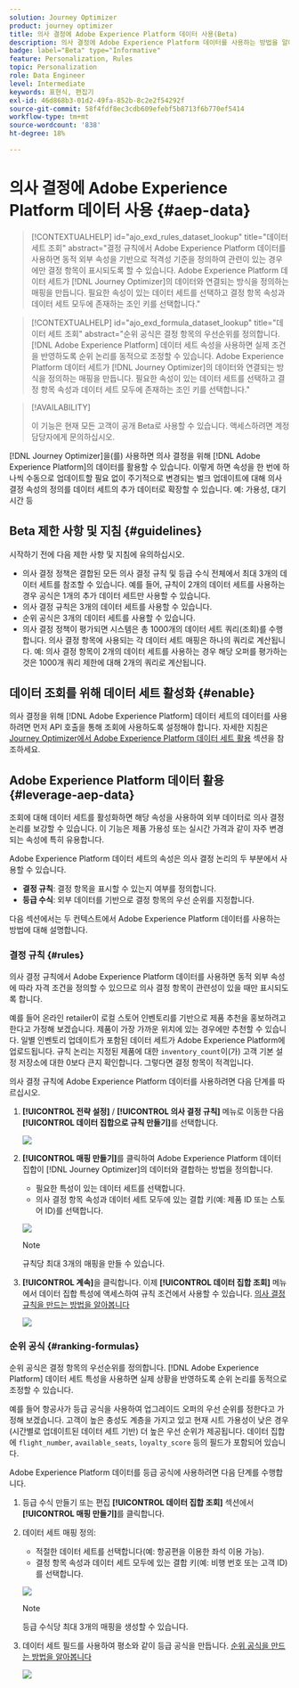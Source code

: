 ```yaml
---
solution: Journey Optimizer
product: journey optimizer
title: 의사 결정에 Adobe Experience Platform 데이터 사용(Beta)
description: 의사 결정에 Adobe Experience Platform 데이터를 사용하는 방법을 알아봅니다.
badge: label="Beta" type="Informative"
feature: Personalization, Rules
topic: Personalization
role: Data Engineer
level: Intermediate
keywords: 표현식, 편집기
exl-id: 46d868b3-01d2-49fa-852b-8c2e2f54292f
source-git-commit: 58f4fdf8ec3cdb609efebf5b8713f6b770ef5414
workflow-type: tm+mt
source-wordcount: '838'
ht-degree: 18%

---
```


# 의사 결정에 Adobe Experience Platform 데이터 사용 {#aep-data}

>[!CONTEXTUALHELP]
>id="ajo_exd_rules_dataset_lookup"
>title="데이터 세트 조회"
>abstract="결정 규칙에서 Adobe Experience Platform 데이터를 사용하면 동적 외부 속성을 기반으로 적격성 기준을 정의하여 관련이 있는 경우에만 결정 항목이 표시되도록 할 수 있습니다. Adobe Experience Platform 데이터 세트가 [!DNL Journey Optimizer]의 데이터와 연결되는 방식을 정의하는 매핑을 만듭니다. 필요한 속성이 있는 데이터 세트를 선택하고 결정 항목 속성과 데이터 세트 모두에 존재하는 조인 키를 선택합니다."

>[!CONTEXTUALHELP]
>id="ajo_exd_formula_dataset_lookup"
>title="데이터 세트 조회"
>abstract="순위 공식은 결정 항목의 우선순위를 정의합니다. [!DNL Adobe Experience Platform] 데이터 세트 속성을 사용하면 실제 조건을 반영하도록 순위 논리를 동적으로 조정할 수 있습니다. Adobe Experience Platform 데이터 세트가 [!DNL Journey Optimizer]의 데이터와 연결되는 방식을 정의하는 매핑을 만듭니다. 필요한 속성이 있는 데이터 세트를 선택하고 결정 항목 속성과 데이터 세트 모두에 존재하는 조인 키를 선택합니다."

>[!AVAILABILITY]
>
>이 기능은 현재 모든 고객이 공개 Beta로 사용할 수 있습니다. 액세스하려면 계정 담당자에게 문의하십시오.

[!DNL Journey Optimizer]을(를) 사용하면 의사 결정을 위해 [!DNL Adobe Experience Platform]의 데이터를 활용할 수 있습니다. 이렇게 하면 속성을 한 번에 하나씩 수동으로 업데이트할 필요 없이 주기적으로 변경되는 벌크 업데이트에 대해 의사 결정 속성의 정의를 데이터 세트의 추가 데이터로 확장할 수 있습니다. 예: 가용성, 대기 시간 등

## Beta 제한 사항 및 지침 {#guidelines}

시작하기 전에 다음 제한 사항 및 지침에 유의하십시오.

* 의사 결정 정책은 결합된 모든 의사 결정 규칙 및 등급 수식 전체에서 최대 3개의 데이터 세트를 참조할 수 있습니다. 예를 들어, 규칙이 2개의 데이터 세트를 사용하는 경우 공식은 1개의 추가 데이터 세트만 사용할 수 있습니다.
* 의사 결정 규칙은 3개의 데이터 세트를 사용할 수 있습니다.
* 순위 공식은 3개의 데이터 세트를 사용할 수 있습니다.
* 의사 결정 정책이 평가되면 시스템은 총 1000개의 데이터 세트 쿼리(조회)를 수행합니다. 의사 결정 항목에 사용되는 각 데이터 세트 매핑은 하나의 쿼리로 계산됩니다. 예: 의사 결정 항목이 2개의 데이터 세트를 사용하는 경우 해당 오퍼를 평가하는 것은 1000개 쿼리 제한에 대해 2개의 쿼리로 계산됩니다.

## 데이터 조회를 위해 데이터 세트 활성화 {#enable}

의사 결정을 위해 [!DNL Adobe Experience Platform] 데이터 세트의 데이터를 사용하려면 먼저 API 호출을 통해 조회에 사용하도록 설정해야 합니다. 자세한 지침은 [Journey Optimizer에서 Adobe Experience Platform 데이터 세트 활용](../data/lookup-aep-data.md) 섹션을 참조하세요.

## Adobe Experience Platform 데이터 활용 {#leverage-aep-data}

조회에 대해 데이터 세트를 활성화하면 해당 속성을 사용하여 외부 데이터로 의사 결정 논리를 보강할 수 있습니다. 이 기능은 제품 가용성 또는 실시간 가격과 같이 자주 변경되는 속성에 특히 유용합니다.

Adobe Experience Platform 데이터 세트의 속성은 의사 결정 논리의 두 부분에서 사용할 수 있습니다.

* **결정 규칙**: 결정 항목을 표시할 수 있는지 여부를 정의합니다.
* **등급 수식**: 외부 데이터를 기반으로 결정 항목의 우선 순위를 지정합니다.

다음 섹션에서는 두 컨텍스트에서 Adobe Experience Platform 데이터를 사용하는 방법에 대해 설명합니다.

### 결정 규칙 {#rules}

의사 결정 규칙에서 Adobe Experience Platform 데이터를 사용하면 동적 외부 속성에 따라 자격 조건을 정의할 수 있으므로 의사 결정 항목이 관련성이 있을 때만 표시되도록 합니다.

예를 들어 온라인 retailer이 로컬 스토어 인벤토리를 기반으로 제품 추천을 홍보하려고 한다고 가정해 보겠습니다. 제품이 가장 가까운 위치에 있는 경우에만 추천할 수 있습니다. 일별 인벤토리 업데이트가 포함된 데이터 세트가 Adobe Experience Platform에 업로드됩니다. 규칙 논리는 지정된 제품에 대한 `inventory_count`이(가) 고객 기본 설정 저장소에 대한 0보다 큰지 확인합니다. 그렇다면 결정 항목이 적격입니다.

의사 결정 규칙에 Adobe Experience Platform 데이터를 사용하려면 다음 단계를 따르십시오.

1. **[!UICONTROL 전략 설정]** / **[!UICONTROL 의사 결정 규칙]** 메뉴로 이동한 다음 **[!UICONTROL 데이터 집합으로 규칙 만들기]**&#x200B;를 선택합니다.

   ![](assets/exd-lookup-rule.png)

1. **[!UICONTROL 매핑 만들기]**&#x200B;를 클릭하여 Adobe Experience Platform 데이터 집합이 [!DNL Journey Optimizer]의 데이터와 결합하는 방법을 정의합니다.

   * 필요한 특성이 있는 데이터 세트를 선택합니다.
   * 의사 결정 항목 속성과 데이터 세트 모두에 있는 결합 키(예: 제품 ID 또는 스토어 ID)를 선택합니다.

   ![](assets/exd-lookup-mapping.png)

   >[!NOTE]
   >
   >규칙당 최대 3개의 매핑을 만들 수 있습니다.

1. **[!UICONTROL 계속]**&#x200B;을 클릭합니다. 이제 **[!UICONTROL 데이터 집합 조회]** 메뉴에서 데이터 집합 특성에 액세스하여 규칙 조건에서 사용할 수 있습니다. [의사 결정 규칙을 만드는 방법을 알아봅니다](../experience-decisioning/rules.md#create)

   ![](assets/exd-lookup-menu.png)

### 순위 공식 {#ranking-formulas}

순위 공식은 결정 항목의 우선순위를 정의합니다. [!DNL Adobe Experience Platform] 데이터 세트 특성을 사용하면 실제 상황을 반영하도록 순위 논리를 동적으로 조정할 수 있습니다.

예를 들어 항공사가 등급 공식을 사용하여 업그레이드 오퍼의 우선 순위를 정한다고 가정해 보겠습니다. 고객이 높은 충성도 계층을 가지고 있고 현재 시트 가용성이 낮은 경우(시간별로 업데이트된 데이터 세트 기반) 더 높은 우선 순위가 제공됩니다. 데이터 집합에 `flight_number`, `available_seats`, `loyalty_score` 등의 필드가 포함되어 있습니다.

Adobe Experience Platform 데이터를 등급 공식에 사용하려면 다음 단계를 수행합니다.

1. 등급 수식 만들기 또는 편집 **[!UICONTROL 데이터 집합 조회]** 섹션에서 **[!UICONTROL 매핑 만들기]**&#x200B;를 클릭합니다.

1. 데이터 세트 매핑 정의:

   * 적절한 데이터 세트를 선택합니다(예: 항공편을 이용한 좌석 이용 가능).
   * 결정 항목 속성과 데이터 세트 모두에 있는 결합 키(예: 비행 번호 또는 고객 ID)를 선택합니다.

   ![](assets/exd-lookup-formula-mapping.png)

   >[!NOTE]
   >
   >등급 수식당 최대 3개의 매핑을 생성할 수 있습니다.

1. 데이터 세트 필드를 사용하여 평소와 같이 등급 공식을 만듭니다. [순위 공식을 만드는 방법을 알아봅니다](ranking/ranking-formulas.md#create-ranking-formula)

   ![](assets/exd-lookup-formula-criteria.png)
